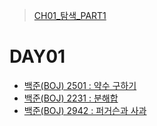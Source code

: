 > [CH01_탐색_PART1](../)

# DAY01
- [백준(BOJ) 2501 : 약수 구하기](./BOJ_2501)
- [백준(BOJ) 2231 : 분해합](./BOJ_2231)
- [백준(BOJ) 2942 : 퍼거슨과 사과](./BOJ_2942)